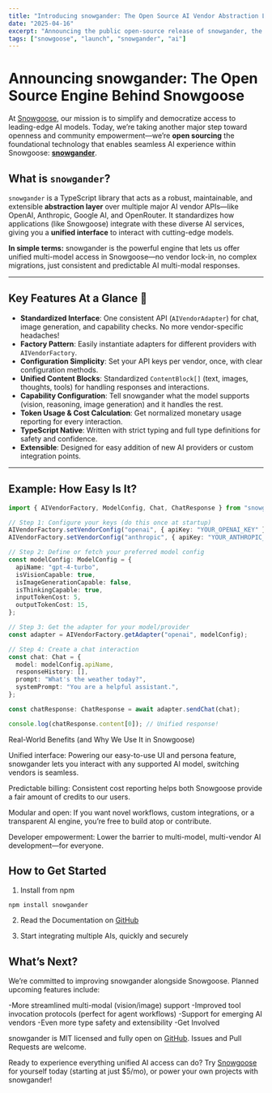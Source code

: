 ```yaml
---
title: "Introducing snowgander: The Open Source AI Vendor Abstraction Layer Powering Snowgoose"
date: "2025-04-16"
excerpt: "Announcing the public open-source release of snowgander, the robust TypeScript library that standardizes AI provider integrations—making multi-model AI access simple, seamless, and open."
tags: ["snowgoose", "launch", "snowgander", "ai"]
---
```


# Announcing snowgander: The Open Source Engine Behind Snowgoose

At [Snowgoose](https://snowgoose.app), our mission is to simplify and democratize access to leading-edge AI models. Today, we’re taking another major step toward openness and community empowerment—we’re **open sourcing** the foundational technology that enables seamless AI experience within Snowgoose: **[snowgander](https://www.npmjs.com/package/snowgander)**.

## What is `snowgander`?

`snowgander` is a TypeScript library that acts as a robust, maintainable, and extensible **abstraction layer** over multiple major AI vendor APIs—like OpenAI, Anthropic, Google AI, and OpenRouter. It standardizes how applications (like Snowgoose) integrate with these diverse AI services, giving you a **unified interface** to interact with cutting-edge models.

**In simple terms:** snowgander is the powerful engine that lets us offer unified multi-model access in Snowgoose—no vendor lock-in, no complex migrations, just consistent and predictable AI multi-modal responses.

---

## Key Features At a Glance 🚀

- **Standardized Interface**: One consistent API (`AIVendorAdapter`) for chat, image generation, and capability checks. No more vendor-specific headaches!
- **Factory Pattern**: Easily instantiate adapters for different providers with `AIVendorFactory`.
- **Configuration Simplicity**: Set your API keys per vendor, once, with clear configuration methods.
- **Unified Content Blocks**: Standardized `ContentBlock[]` (text, images, thoughts, tools) for handling responses and interactions.
- **Capability Configuration**: Tell snowgander what the model supports (vision, reasoning, image generation) and it handles the rest.
- **Token Usage & Cost Calculation**: Get normalized monetary usage reporting for every interaction.
- **TypeScript Native**: Written with strict typing and full type definitions for safety and confidence.
- **Extensible**: Designed for easy addition of new AI providers or custom integration points.

---

## Example: How Easy Is It?

```typescript
import { AIVendorFactory, ModelConfig, Chat, ChatResponse } from "snowgander";

// Step 1: Configure your keys (do this once at startup)
AIVendorFactory.setVendorConfig("openai", { apiKey: "YOUR_OPENAI_KEY" });
AIVendorFactory.setVendorConfig("anthropic", { apiKey: "YOUR_ANTHROPIC_KEY" });

// Step 2: Define or fetch your preferred model config
const modelConfig: ModelConfig = {
  apiName: "gpt-4-turbo",
  isVisionCapable: true,
  isImageGenerationCapable: false,
  isThinkingCapable: true,
  inputTokenCost: 5,
  outputTokenCost: 15,
};

// Step 3: Get the adapter for your model/provider
const adapter = AIVendorFactory.getAdapter("openai", modelConfig);

// Step 4: Create a chat interaction
const chat: Chat = {
  model: modelConfig.apiName,
  responseHistory: [],
  prompt: "What's the weather today?",
  systemPrompt: "You are a helpful assistant.",
};

const chatResponse: ChatResponse = await adapter.sendChat(chat);

console.log(chatResponse.content[0]); // Unified response!
```

Real-World Benefits (and Why We Use It in Snowgoose)

Unified interface: Powering our easy-to-use UI and persona feature, snowgander lets you interact with any supported AI model, switching vendors is seamless.

Predictable billing: Consistent cost reporting helps both Snowgoose provide a fair amount of credits to our users.

Modular and open: If you want novel workflows, custom integrations, or a transparent AI engine, you’re free to build atop or contribute.

Developer empowerment: Lower the barrier to multi-model, multi-vendor AI development—for everyone.

## How to Get Started

1. Install from npm

```
npm install snowgander
```

2. Read the Documentation on [GitHub](https://github.com/troyharris/snowgander)

3. Start integrating multiple AIs, quickly and securely

## What’s Next?

We’re committed to improving snowgander alongside Snowgoose. Planned upcoming features include:

-More streamlined multi-modal (vision/image) support
-Improved tool invocation protocols (perfect for agent workflows)
-Support for emerging AI vendors
-Even more type safety and extensibility
-Get Involved

snowgander is MIT licensed and fully open on [GitHub](https://github.com/troyharris/snowgander). Issues and Pull Requests are welcome.

Ready to experience everything unified AI access can do? Try [Snowgoose](https://snowgoose.app) for yourself today (starting at just $5/mo), or power your own projects with snowgander!

